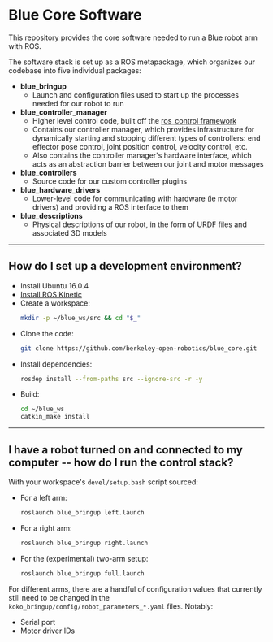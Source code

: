 # Blue Core Software
This repository provides the core software needed to run a Blue robot arm with ROS.

The software stack is set up as a ROS metapackage, which organizes our codebase into five individual packages:
- **blue_bringup**
  - Launch and configuration files used to start up the processes needed for our robot to run
- **blue_controller_manager**
  - Higher level control code, built off the [ros_control framework](http://wiki.ros.org/ros_control)
  - Contains our controller manager, which provides infrastructure for dynamically starting and stopping different types of controllers: end effector pose control, joint position control, velocity control, etc.
  - Also contains the controller manager's hardware interface, which acts as an abstraction barrier between our joint and motor messages
- **blue_controllers**
  - Source code for our custom controller plugins
- **blue_hardware_drivers**
  - Lower-level code for communicating with hardware (ie motor drivers) and providing a ROS interface to them
- **blue_descriptions**
  - Physical descriptions of our robot, in the form of URDF files and associated 3D models

-----

## How do I set up a development environment?

- Install Ubuntu 16.0.4
- [Install ROS Kinetic](http://wiki.ros.org/kinetic/Installation)
- Create a workspace:
  ```bash
  mkdir -p ~/blue_ws/src && cd "$_"
  ```
- Clone the code:
  ```bash
  git clone https://github.com/berkeley-open-robotics/blue_core.git
  ```
- Install dependencies:
  ```bash
  rosdep install --from-paths src --ignore-src -r -y
  ```
- Build:
  ```bash
  cd ~/blue_ws
  catkin_make install
  ```

-----

## I have a robot turned on and connected to my computer -- how do I run the control stack?

With your workspace's `devel/setup.bash` script sourced:
- For a left arm:
  ```bash
  roslaunch blue_bringup left.launch
  ``` 
- For a right arm:
  ```bash
  roslaunch blue_bringup right.launch
  ``` 
- For the (experimental) two-arm setup:
  ```bash
  roslaunch blue_bringup full.launch
  ```
  
For different arms, there are a handful of configuration values that currently still need to be changed in the `koko_bringup/config/robot_parameters_*.yaml` files. Notably:
- Serial port
- Motor driver IDs
